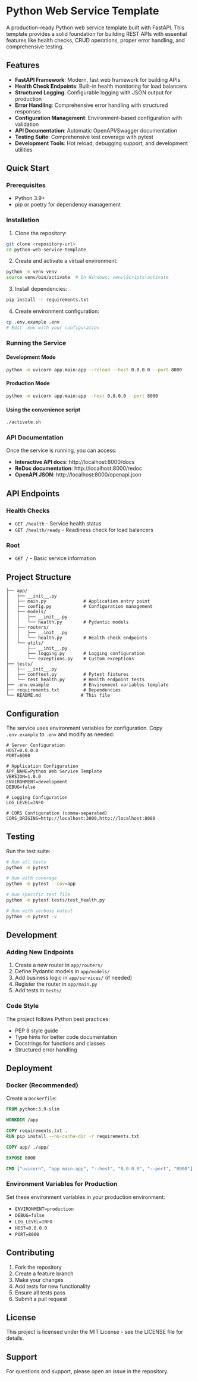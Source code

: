 # Python Web Service Template

A production-ready Python web service template built with FastAPI. This template provides a solid foundation for building REST APIs with essential features like health checks, CRUD operations, proper error handling, and comprehensive testing.

## Features

- **FastAPI Framework**: Modern, fast web framework for building APIs
- **Health Check Endpoints**: Built-in health monitoring for load balancers
- **Structured Logging**: Configurable logging with JSON output for production
- **Error Handling**: Comprehensive error handling with structured responses
- **Configuration Management**: Environment-based configuration with validation
- **API Documentation**: Automatic OpenAPI/Swagger documentation
- **Testing Suite**: Comprehensive test coverage with pytest
- **Development Tools**: Hot reload, debugging support, and development utilities

## Quick Start

### Prerequisites

- Python 3.9+
- pip or poetry for dependency management

### Installation

1. Clone the repository:
```bash
git clone <repository-url>
cd python-web-service-template
```

2. Create and activate a virtual environment:
```bash
python -m venv venv
source venv/bin/activate  # On Windows: venv\Scripts\activate
```

3. Install dependencies:
```bash
pip install -r requirements.txt
```

4. Create environment configuration:
```bash
cp .env.example .env
# Edit .env with your configuration
```

### Running the Service

#### Development Mode
```bash
python -m uvicorn app.main:app --reload --host 0.0.0.0 --port 8000
```

#### Production Mode
```bash
python -m uvicorn app.main:app --host 0.0.0.0 --port 8000
```

#### Using the convenience script
```bash
./activate.sh
```

### API Documentation

Once the service is running, you can access:

- **Interactive API docs**: http://localhost:8000/docs
- **ReDoc documentation**: http://localhost:8000/redoc
- **OpenAPI JSON**: http://localhost:8000/openapi.json

## API Endpoints

### Health Checks
- `GET /health` - Service health status
- `GET /health/ready` - Readiness check for load balancers

### Root
- `GET /` - Basic service information

## Project Structure

```
├── app/
│   ├── __init__.py
│   ├── main.py              # Application entry point
│   ├── config.py            # Configuration management
│   ├── models/
│   │   ├── __init__.py
│   │   └── health.py        # Pydantic models
│   ├── routers/
│   │   ├── __init__.py
│   │   └── health.py        # Health check endpoints
│   └── utils/
│       ├── __init__.py
│       ├── logging.py       # Logging configuration
│       └── exceptions.py    # Custom exceptions
├── tests/
│   ├── __init__.py
│   ├── conftest.py          # Pytest fixtures
│   └── test_health.py       # Health endpoint tests
├── .env.example             # Environment variables template
├── requirements.txt         # Dependencies
└── README.md               # This file
```

## Configuration

The service uses environment variables for configuration. Copy `.env.example` to `.env` and modify as needed:

```env
# Server Configuration
HOST=0.0.0.0
PORT=8000

# Application Configuration
APP_NAME=Python Web Service Template
VERSION=1.0.0
ENVIRONMENT=development
DEBUG=false

# Logging Configuration
LOG_LEVEL=INFO

# CORS Configuration (comma-separated)
CORS_ORIGINS=http://localhost:3000,http://localhost:8080
```

## Testing

Run the test suite:

```bash
# Run all tests
python -m pytest

# Run with coverage
python -m pytest --cov=app

# Run specific test file
python -m pytest tests/test_health.py

# Run with verbose output
python -m pytest -v
```

## Development

### Adding New Endpoints

1. Create a new router in `app/routers/`
2. Define Pydantic models in `app/models/`
3. Add business logic in `app/services/` (if needed)
4. Register the router in `app/main.py`
5. Add tests in `tests/`

### Code Style

The project follows Python best practices:
- PEP 8 style guide
- Type hints for better code documentation
- Docstrings for functions and classes
- Structured error handling

## Deployment

### Docker (Recommended)

Create a `Dockerfile`:

```dockerfile
FROM python:3.9-slim

WORKDIR /app

COPY requirements.txt .
RUN pip install --no-cache-dir -r requirements.txt

COPY app/ ./app/

EXPOSE 8000

CMD ["uvicorn", "app.main:app", "--host", "0.0.0.0", "--port", "8000"]
```

### Environment Variables for Production

Set these environment variables in your production environment:

- `ENVIRONMENT=production`
- `DEBUG=false`
- `LOG_LEVEL=INFO`
- `HOST=0.0.0.0`
- `PORT=8000`

## Contributing

1. Fork the repository
2. Create a feature branch
3. Make your changes
4. Add tests for new functionality
5. Ensure all tests pass
6. Submit a pull request

## License

This project is licensed under the MIT License - see the LICENSE file for details.

## Support

For questions and support, please open an issue in the repository.